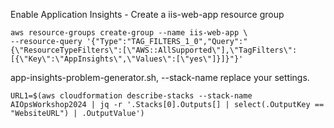 Enable Application Insights - Create a iis-web-app resource group
```
aws resource-groups create-group --name iis-web-app \
--resource-query '{"Type":"TAG_FILTERS_1_0","Query":"{\"ResourceTypeFilters\":[\"AWS::AllSupported\"],\"TagFilters\":[{\"Key\":\"AppInsights\",\"Values\":[\"yes\"]}]}"}'
```


app-insights-problem-generator.sh, --stack-name replace your settings.
```
URL1=$(aws cloudformation describe-stacks --stack-name AIOpsWorkshop2024 | jq -r '.Stacks[0].Outputs[] | select(.OutputKey == "WebsiteURL") | .OutputValue')
```